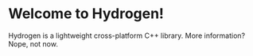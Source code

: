 Welcome to Hydrogen!
===================

Hydrogen is a lightweight cross-platform C++ library.
More information? Nope, not now.
